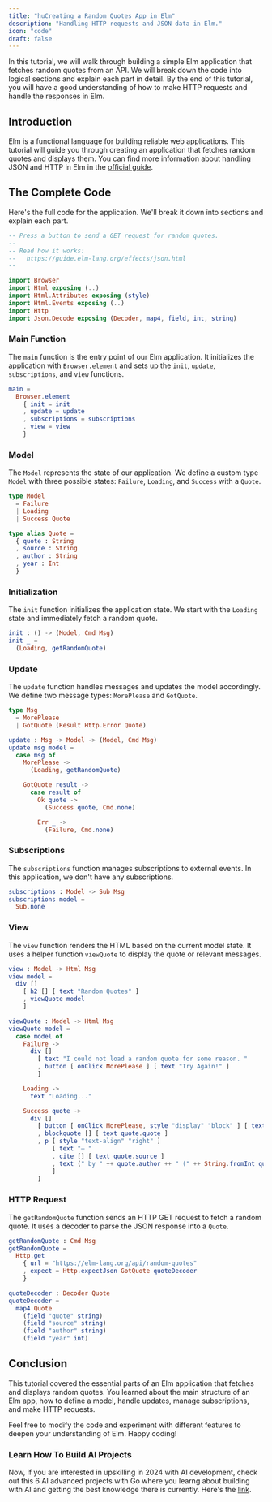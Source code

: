 ```yaml
---
title: "huCreating a Random Quotes App in Elm"
description: "Handling HTTP requests and JSON data in Elm."
icon: "code"
draft: false
---
```


In this tutorial, we will walk through building a simple Elm application that fetches random quotes from an API. We will break down the code into logical sections and explain each part in detail. By the end of this tutorial, you will have a good understanding of how to make HTTP requests and handle the responses in Elm.

## Introduction

Elm is a functional language for building reliable web applications. This tutorial will guide you through creating an application that fetches random quotes and displays them. You can find more information about handling JSON and HTTP in Elm in the [official guide](https://guide.elm-lang.org/effects/json.html).

## The Complete Code

Here's the full code for the application. We'll break it down into sections and explain each part.

```elm
-- Press a button to send a GET request for random quotes.
--
-- Read how it works:
--   https://guide.elm-lang.org/effects/json.html
--

import Browser
import Html exposing (..)
import Html.Attributes exposing (style)
import Html.Events exposing (..)
import Http
import Json.Decode exposing (Decoder, map4, field, int, string)
```

### Main Function

The `main` function is the entry point of our Elm application. It initializes the application with `Browser.element` and sets up the `init`, `update`, `subscriptions`, and `view` functions.

```elm
main =
  Browser.element
    { init = init
    , update = update
    , subscriptions = subscriptions
    , view = view
    }
```

### Model

The `Model` represents the state of our application. We define a custom type `Model` with three possible states: `Failure`, `Loading`, and `Success` with a `Quote`.

```elm
type Model
  = Failure
  | Loading
  | Success Quote

type alias Quote =
  { quote : String
  , source : String
  , author : String
  , year : Int
  }
```

### Initialization

The `init` function initializes the application state. We start with the `Loading` state and immediately fetch a random quote.

```elm
init : () -> (Model, Cmd Msg)
init _ =
  (Loading, getRandomQuote)
```

### Update

The `update` function handles messages and updates the model accordingly. We define two message types: `MorePlease` and `GotQuote`.

```elm
type Msg
  = MorePlease
  | GotQuote (Result Http.Error Quote)

update : Msg -> Model -> (Model, Cmd Msg)
update msg model =
  case msg of
    MorePlease ->
      (Loading, getRandomQuote)

    GotQuote result ->
      case result of
        Ok quote ->
          (Success quote, Cmd.none)

        Err _ ->
          (Failure, Cmd.none)
```

### Subscriptions

The `subscriptions` function manages subscriptions to external events. In this application, we don't have any subscriptions.

```elm
subscriptions : Model -> Sub Msg
subscriptions model =
  Sub.none
```

### View

The `view` function renders the HTML based on the current model state. It uses a helper function `viewQuote` to display the quote or relevant messages.

```elm
view : Model -> Html Msg
view model =
  div []
    [ h2 [] [ text "Random Quotes" ]
    , viewQuote model
    ]

viewQuote : Model -> Html Msg
viewQuote model =
  case model of
    Failure ->
      div []
        [ text "I could not load a random quote for some reason. "
        , button [ onClick MorePlease ] [ text "Try Again!" ]
        ]

    Loading ->
      text "Loading..."

    Success quote ->
      div []
        [ button [ onClick MorePlease, style "display" "block" ] [ text "More Please!" ]
        , blockquote [] [ text quote.quote ]
        , p [ style "text-align" "right" ]
            [ text "— "
            , cite [] [ text quote.source ]
            , text (" by " ++ quote.author ++ " (" ++ String.fromInt quote.year ++ ")")
            ]
        ]
```

### HTTP Request

The `getRandomQuote` function sends an HTTP GET request to fetch a random quote. It uses a decoder to parse the JSON response into a `Quote`.

```elm
getRandomQuote : Cmd Msg
getRandomQuote =
  Http.get
    { url = "https://elm-lang.org/api/random-quotes"
    , expect = Http.expectJson GotQuote quoteDecoder
    }

quoteDecoder : Decoder Quote
quoteDecoder =
  map4 Quote
    (field "quote" string)
    (field "source" string)
    (field "author" string)
    (field "year" int)
```

## Conclusion

This tutorial covered the essential parts of an Elm application that fetches and displays random quotes. You learned about the main structure of an Elm app, how to define a model, handle updates, manage subscriptions, and make HTTP requests.

Feel free to modify the code and experiment with different features to deepen your understanding of Elm. Happy coding!

### Learn How To Build AI Projects

Now, if you are interested in upskilling in 2024 with AI development, check out this 6 AI advanced projects with Go where you learng about building with AI and getting the best knowledge there is currently. Here's the [link](https://akhilsharmatech.gumroad.com/l/zgxqq).
